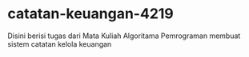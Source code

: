 # catatan-keuangan-4219
Disini berisi tugas dari Mata Kuliah Algoritama Pemrograman membuat sistem catatan kelola keuangan
